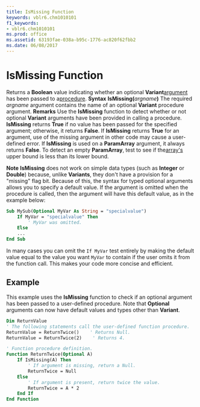 ```yaml
---
title: IsMissing Function
keywords: vblr6.chm1010101
f1_keywords:
- vblr6.chm1010101
ms.prod: office
ms.assetid: 63193fae-038a-b95c-1776-ac820f62fbb2
ms.date: 06/08/2017
---
```



# IsMissing Function



Returns a  **Boolean** value indicating whether an optional **Variant**[argument](../../Glossary/vbe-glossary.md) has been passed to a[procedure](../../Glossary/vbe-glossary.md).
 **Syntax**
 **IsMissing(**_argname_**)**
The required  _argname_ argument contains the name of an optional **Variant** procedure argument.
 **Remarks**
Use the  **IsMissing** function to detect whether or not optional **Variant** arguments have been provided in calling a procedure. **IsMissing** returns **True** if no value has been passed for the specified argument; otherwise, it returns **False**. If **IsMissing** returns **True** for an argument, use of the missing argument in other code may cause a user-defined error. If **IsMissing** is used on a **ParamArray** argument, it always returns **False**. To detect an empty **ParamArray**, test to see if the[array's](../../Glossary/vbe-glossary.md) upper bound is less than its lower bound.

 **Note**   **IsMissing** does not work on simple data types (such as **Integer** or **Double**) because, unlike **Variants**, they don't have a provision for a "missing" flag bit. Because of this, the syntax for typed optional arguments allows you to specify a default value. If the argument is omitted when the procedure is called, then the argument will have this default value, as in the example below:




```vb
Sub MySub(Optional MyVar As String = "specialvalue")
    If MyVar = "specialvalue" Then
        ' MyVar was omitted.
    Else
    ...
End Sub
```

In many cases you can omit the  `If MyVar` test entirely by making the default value equal to the value you want `MyVar` to contain if the user omits it from the function call. This makes your code more concise and efficient.

## Example

This example uses the  **IsMissing** function to check if an optional argument has been passed to a user-defined procedure. Note that **Optional** arguments can now have default values and types other than **Variant**.


```vb
Dim ReturnValue
' The following statements call the user-defined function procedure.
ReturnValue = ReturnTwice()    ' Returns Null.
ReturnValue = ReturnTwice(2)    ' Returns 4.

' Function procedure definition.
Function ReturnTwice(Optional A)
    If IsMissing(A) Then
        ' If argument is missing, return a Null.
        ReturnTwice = Null
    Else
        ' If argument is present, return twice the value.
        ReturnTwice = A * 2
    End If
End Function
```


